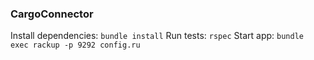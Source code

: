 ### CargoConnector
Install dependencies: `bundle install`
Run tests: `rspec`
Start app: `bundle exec rackup -p 9292 config.ru`
